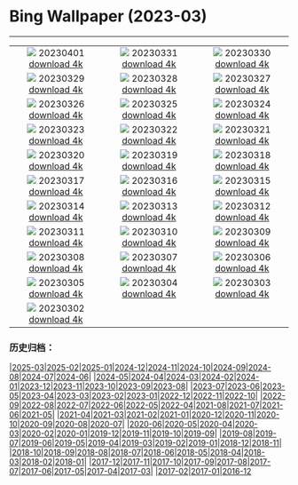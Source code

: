 # Bing Wallpaper (2023-03)
**************
| | | |
| :----: | :----: | :----: |
| ![](https://www.bing.com/th?id=OHR.FrogMonth_EN-IN8624430207_1920x1080.jpg) 20230401 [download 4k](https://www.bing.com/th?id=OHR.FrogMonth_EN-IN8624430207_UHD.jpg) | ![](https://www.bing.com/th?id=OHR.SteyrRiver_EN-IN8520980811_1920x1080.jpg) 20230331 [download 4k](https://www.bing.com/th?id=OHR.SteyrRiver_EN-IN8520980811_UHD.jpg) | ![](https://www.bing.com/th?id=OHR.PeacockFeathers_EN-IN8331887553_1920x1080.jpg) 20230330 [download 4k](https://www.bing.com/th?id=OHR.PeacockFeathers_EN-IN8331887553_UHD.jpg) |
| ![](https://www.bing.com/th?id=OHR.NuzzleManatee_EN-IN7884825873_1920x1080.jpg) 20230329 [download 4k](https://www.bing.com/th?id=OHR.NuzzleManatee_EN-IN7884825873_UHD.jpg) | ![](https://www.bing.com/th?id=OHR.MWDolomites_EN-IN8169691025_1920x1080.jpg) 20230328 [download 4k](https://www.bing.com/th?id=OHR.MWDolomites_EN-IN8169691025_UHD.jpg) | ![](https://www.bing.com/th?id=OHR.NYCClouds_EN-IN8049510412_1920x1080.jpg) 20230327 [download 4k](https://www.bing.com/th?id=OHR.NYCClouds_EN-IN8049510412_UHD.jpg) |
| ![](https://www.bing.com/th?id=OHR.WildAnza_EN-IN7931944154_1920x1080.jpg) 20230326 [download 4k](https://www.bing.com/th?id=OHR.WildAnza_EN-IN7931944154_UHD.jpg) | ![](https://www.bing.com/th?id=OHR.CecilBrewerStaircase_EN-IN7826094970_1920x1080.jpg) 20230325 [download 4k](https://www.bing.com/th?id=OHR.CecilBrewerStaircase_EN-IN7826094970_UHD.jpg) | ![](https://www.bing.com/th?id=OHR.WildGarlic_EN-IN7555764856_1920x1080.jpg) 20230324 [download 4k](https://www.bing.com/th?id=OHR.WildGarlic_EN-IN7555764856_UHD.jpg) |
| ![](https://www.bing.com/th?id=OHR.CloudsPatagonia_EN-IN6244546771_1920x1080.jpg) 20230323 [download 4k](https://www.bing.com/th?id=OHR.CloudsPatagonia_EN-IN6244546771_UHD.jpg) | ![](https://www.bing.com/th?id=OHR.LakePowellAerial_EN-IN6318271413_1920x1080.jpg) 20230322 [download 4k](https://www.bing.com/th?id=OHR.LakePowellAerial_EN-IN6318271413_UHD.jpg) | ![](https://www.bing.com/th?id=OHR.ColourDay_EN-IN6387736862_1920x1080.jpg) 20230321 [download 4k](https://www.bing.com/th?id=OHR.ColourDay_EN-IN6387736862_UHD.jpg) |
| ![](https://www.bing.com/th?id=OHR.PurpleCrocus_EN-IN6459199617_1920x1080.jpg) 20230320 [download 4k](https://www.bing.com/th?id=OHR.PurpleCrocus_EN-IN6459199617_UHD.jpg) | ![](https://www.bing.com/th?id=OHR.BarnOwlWinter_EN-IN3777694319_1920x1080.jpg) 20230319 [download 4k](https://www.bing.com/th?id=OHR.BarnOwlWinter_EN-IN3777694319_UHD.jpg) | ![](https://www.bing.com/th?id=OHR.GreatCormorants_EN-IN8310694771_1920x1080.jpg) 20230318 [download 4k](https://www.bing.com/th?id=OHR.GreatCormorants_EN-IN8310694771_UHD.jpg) |
| ![](https://www.bing.com/th?id=OHR.BallyvooneyCove_EN-IN6672329734_1920x1080.jpg) 20230317 [download 4k](https://www.bing.com/th?id=OHR.BallyvooneyCove_EN-IN6672329734_UHD.jpg) | ![](https://www.bing.com/th?id=OHR.ChengduPanda_EN-IN6734741630_1920x1080.jpg) 20230316 [download 4k](https://www.bing.com/th?id=OHR.ChengduPanda_EN-IN6734741630_UHD.jpg) | ![](https://www.bing.com/th?id=OHR.AquarioNatural_EN-IN6876909574_1920x1080.jpg) 20230315 [download 4k](https://www.bing.com/th?id=OHR.AquarioNatural_EN-IN6876909574_UHD.jpg) |
| ![](https://www.bing.com/th?id=OHR.CyprusMaze_EN-IN6885358650_1920x1080.jpg) 20230314 [download 4k](https://www.bing.com/th?id=OHR.CyprusMaze_EN-IN6885358650_UHD.jpg) | ![](https://www.bing.com/th?id=OHR.LionessesNap_EN-IN6982805730_1920x1080.jpg) 20230313 [download 4k](https://www.bing.com/th?id=OHR.LionessesNap_EN-IN6982805730_UHD.jpg) | ![](https://www.bing.com/th?id=OHR.TheaterRomania_EN-IN7062901400_1920x1080.jpg) 20230312 [download 4k](https://www.bing.com/th?id=OHR.TheaterRomania_EN-IN7062901400_UHD.jpg) |
| ![](https://www.bing.com/th?id=OHR.LongWharf_EN-IN7479101033_1920x1080.jpg) 20230311 [download 4k](https://www.bing.com/th?id=OHR.LongWharf_EN-IN7479101033_UHD.jpg) | ![](https://www.bing.com/th?id=OHR.EdaleValley_EN-IN7208455292_1920x1080.jpg) 20230310 [download 4k](https://www.bing.com/th?id=OHR.EdaleValley_EN-IN7208455292_UHD.jpg) | ![](https://www.bing.com/th?id=OHR.WaimeaRainbow_EN-IN2981739556_1920x1080.jpg) 20230309 [download 4k](https://www.bing.com/th?id=OHR.WaimeaRainbow_EN-IN2981739556_UHD.jpg) |
| ![](https://www.bing.com/th?id=OHR.IndiaNandGaonHoli_EN-IN5494027395_1920x1080.jpg) 20230308 [download 4k](https://www.bing.com/th?id=OHR.IndiaNandGaonHoli_EN-IN5494027395_UHD.jpg) | ![](https://www.bing.com/th?id=OHR.YuanyangChina_EN-IN2810579447_1920x1080.jpg) 20230307 [download 4k](https://www.bing.com/th?id=OHR.YuanyangChina_EN-IN2810579447_UHD.jpg) | ![](https://www.bing.com/th?id=OHR.IcelandHorses_EN-IN2749043988_1920x1080.jpg) 20230306 [download 4k](https://www.bing.com/th?id=OHR.IcelandHorses_EN-IN2749043988_UHD.jpg) |
| ![](https://www.bing.com/th?id=OHR.TokyoMoat_EN-IN7403304145_1920x1080.jpg) 20230305 [download 4k](https://www.bing.com/th?id=OHR.TokyoMoat_EN-IN7403304145_UHD.jpg) | ![](https://www.bing.com/th?id=OHR.PicoVolcano_EN-IN2622183822_1920x1080.jpg) 20230304 [download 4k](https://www.bing.com/th?id=OHR.PicoVolcano_EN-IN2622183822_UHD.jpg) | ![](https://www.bing.com/th?id=OHR.OrcaNorway_EN-IN2562693447_1920x1080.jpg) 20230303 [download 4k](https://www.bing.com/th?id=OHR.OrcaNorway_EN-IN2562693447_UHD.jpg) |
| ![](https://www.bing.com/th?id=OHR.NegratinSpain_EN-IN2503192302_1920x1080.jpg) 20230302 [download 4k](https://www.bing.com/th?id=OHR.NegratinSpain_EN-IN2503192302_UHD.jpg) |  |  |

### 历史归档：

|[2025-03](2025-03/2025-03.md)|[2025-02](2025-02/2025-02.md)|[2025-01](2025-01/2025-01.md)|[2024-12](2024-12/2024-12.md)|[2024-11](2024-11/2024-11.md)|[2024-10](2024-10/2024-10.md)|[2024-09](2024-09/2024-09.md)|[2024-08](2024-08/2024-08.md)|[2024-07](2024-07/2024-07.md)|[2024-06](2024-06/2024-06.md)|
|[2024-05](2024-05/2024-05.md)|[2024-04](2024-04/2024-04.md)|[2024-03](2024-03/2024-03.md)|[2024-02](2024-02/2024-02.md)|[2024-01](2024-01/2024-01.md)|[2023-12](2023-12/2023-12.md)|[2023-11](2023-11/2023-11.md)|[2023-10](2023-10/2023-10.md)|[2023-09](2023-09/2023-09.md)|[2023-08](2023-08/2023-08.md)|
|[2023-07](2023-07/2023-07.md)|[2023-06](2023-06/2023-06.md)|[2023-05](2023-05/2023-05.md)|[2023-04](2023-04/2023-04.md)|[2023-03](2023-03/2023-03.md)|[2023-02](2023-02/2023-02.md)|[2023-01](2023-01/2023-01.md)|[2022-12](2022-12/2022-12.md)|[2022-11](2022-11/2022-11.md)|[2022-10](2022-10/2022-10.md)|
|[2022-09](2022-09/2022-09.md)|[2022-08](2022-08/2022-08.md)|[2022-07](2022-07/2022-07.md)|[2022-06](2022-06/2022-06.md)|[2022-05](2022-05/2022-05.md)|[2022-04](2022-04/2022-04.md)|[2021-08](2021-08/2021-08.md)|[2021-07](2021-07/2021-07.md)|[2021-06](2021-06/2021-06.md)|[2021-05](2021-05/2021-05.md)|
|[2021-04](2021-04/2021-04.md)|[2021-03](2021-03/2021-03.md)|[2021-02](2021-02/2021-02.md)|[2021-01](2021-01/2021-01.md)|[2020-12](2020-12/2020-12.md)|[2020-11](2020-11/2020-11.md)|[2020-10](2020-10/2020-10.md)|[2020-09](2020-09/2020-09.md)|[2020-08](2020-08/2020-08.md)|[2020-07](2020-07/2020-07.md)|
|[2020-06](2020-06/2020-06.md)|[2020-05](2020-05/2020-05.md)|[2020-04](2020-04/2020-04.md)|[2020-03](2020-03/2020-03.md)|[2020-02](2020-02/2020-02.md)|[2020-01](2020-01/2020-01.md)|[2019-12](2019-12/2019-12.md)|[2019-11](2019-11/2019-11.md)|[2019-10](2019-10/2019-10.md)|[2019-09](2019-09/2019-09.md)|
|[2019-08](2019-08/2019-08.md)|[2019-07](2019-07/2019-07.md)|[2019-06](2019-06/2019-06.md)|[2019-05](2019-05/2019-05.md)|[2019-04](2019-04/2019-04.md)|[2019-03](2019-03/2019-03.md)|[2019-02](2019-02/2019-02.md)|[2019-01](2019-01/2019-01.md)|[2018-12](2018-12/2018-12.md)|[2018-11](2018-11/2018-11.md)|
|[2018-10](2018-10/2018-10.md)|[2018-09](2018-09/2018-09.md)|[2018-08](2018-08/2018-08.md)|[2018-07](2018-07/2018-07.md)|[2018-06](2018-06/2018-06.md)|[2018-05](2018-05/2018-05.md)|[2018-04](2018-04/2018-04.md)|[2018-03](2018-03/2018-03.md)|[2018-02](2018-02/2018-02.md)|[2018-01](2018-01/2018-01.md)|
|[2017-12](2017-12/2017-12.md)|[2017-11](2017-11/2017-11.md)|[2017-10](2017-10/2017-10.md)|[2017-09](2017-09/2017-09.md)|[2017-08](2017-08/2017-08.md)|[2017-07](2017-07/2017-07.md)|[2017-06](2017-06/2017-06.md)|[2017-05](2017-05/2017-05.md)|[2017-04](2017-04/2017-04.md)|[2017-03](2017-03/2017-03.md)|
|[2017-02](2017-02/2017-02.md)|[2017-01](2017-01/2017-01.md)|[2016-12](2016-12/2016-12.md)